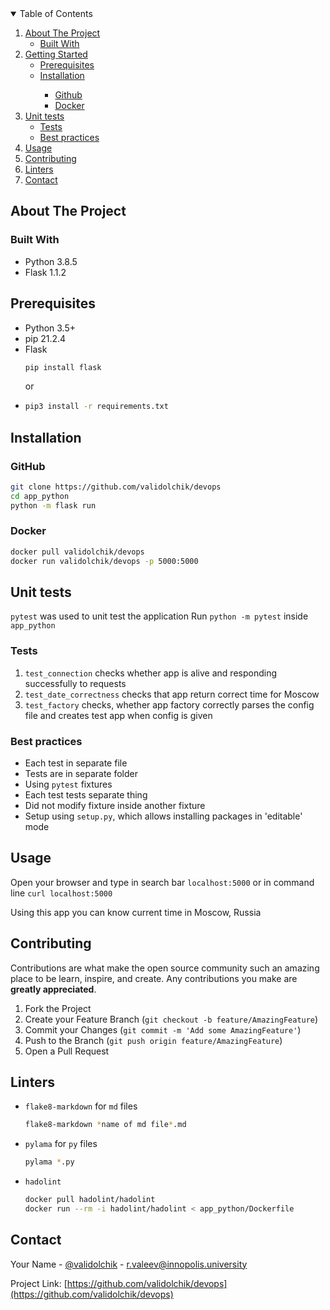 <!-- PROJECT SHIELDS -->
<!--
*** I'm using markdown "reference style" links for readability.
*** Reference links are enclosed in brackets [ ] instead of parentheses ( ).
*** See the bottom of this document for the declaration of the reference variables
*** for contributors-url, forks-url, etc. This is an optional, concise syntax you may use.
*** https://www.markdownguide.org/basic-syntax/#reference-style-links
-->

<!-- TABLE OF CONTENTS -->
<details open="open">
  <summary>Table of Contents</summary>
  <ol>
    <li>
      <a href="#about-the-project">About The Project</a>
      <ul>
        <li><a href="#built-with">Built With</a></li>
      </ul>
    </li>
    <li>
      <a href="#getting-started">Getting Started</a>
      <ul>
        <li><a href="#prerequisites">Prerequisites</a></li>
        <li><a href="#installation">Installation</a></li>
        <ul>
          <li><a href="#Github">Github</a></li>
          <li><a href="#Docker">Docker</a></li>
        </ul>
      </ul>
    </li>
    <li>
      <a href="#testing">Unit tests</a>
      <ul>
        <li><a href="#tests">Tests</a></li>
        <li><a href="#best_practices">Best practices</a></li>
      </ul>
    </li>
    <li><a href="#usage">Usage</a></li>
    <li><a href="#contributing">Contributing</a></li>
    <li><a href="#linters">Linters</a></li>
    <li><a href="#contact">Contact</a></li>
  </ol>
</details>



<!-- ABOUT THE PROJECT -->
## About The Project

### Built With


* Python 3.8.5
* Flask 1.1.2


<!-- GETTING STARTED -->

## Prerequisites
* Python 3.5+
* pip 21.2.4
* Flask
  ```sh
  pip install flask
  ```
  or
* ```sh
  pip3 install -r requirements.txt
  ```
## Installation

### GitHub
```sh
git clone https://github.com/validolchik/devops
cd app_python
python -m flask run
```

### Docker
```sh
docker pull validolchik/devops
docker run validolchik/devops -p 5000:5000
```

<!-- HOW TO TEST APPLICATION -->
## Unit tests
`pytest` was used to unit test the application
Run `python -m pytest` inside `app_python`
### Tests
1. `test_connection` checks whether app is alive and responding successfully to requests
2. `test_date_correctness` checks that app return correct time for Moscow
3. `test_factory` checks, whether app factory correctly parses the config file and creates test app when config is given
### Best practices
* Each test in separate file
* Tests are in separate folder
* Using `pytest` fixtures
* Each test tests separate thing
* Did not modify fixture inside another fixture
* Setup using `setup.py`, which allows installing packages in 'editable' mode


<!-- USAGE EXAMPLES -->
## Usage
Open your browser and type in search bar `localhost:5000` or in command line `curl localhost:5000`

Using this app you can know current time in Moscow, Russia

<!-- CONTRIBUTING -->
## Contributing

Contributions are what make the open source community such an amazing place to be learn, inspire, and create. Any contributions you make are **greatly appreciated**.

1. Fork the Project
2. Create your Feature Branch (`git checkout -b feature/AmazingFeature`)
3. Commit your Changes (`git commit -m 'Add some AmazingFeature'`)
4. Push to the Branch (`git push origin feature/AmazingFeature`)
5. Open a Pull Request

<!-- LINTERS -->
## Linters

* `flake8-markdown` for `md` files
  ```sh
  flake8-markdown *name of md file*.md
  ```
* `pylama` for `py` files
  ```sh
  pylama *.py
  ```
* `hadolint`
  ```sh
  docker pull hadolint/hadolint
  docker run --rm -i hadolint/hadolint < app_python/Dockerfile
  ```

<!-- CONTACT -->
## Contact

Your Name - [@validolchik](https://t.me/validolchik) - r.valeev@innopolis.university

Project Link: [https://github.com/validolchik/devops](https://github.com/validolchik/devops)
